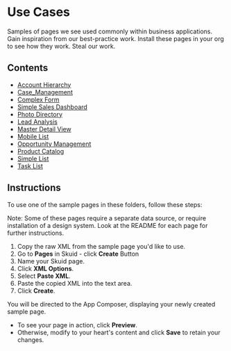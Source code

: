 # Use Cases

Samples of pages we see used commonly within business applications. Gain inspiration from our best-practice work. Install these pages in your org to see how they work.  Steal our work. 

## Contents

-  [Account Hierarchy](Account_Hierarchy) 
-  [Case_Management](Case_Management) 
-  [Complex Form](Complex_Form) 
-  [Simple Sales Dashboard](Dashboard) 
-  [Photo Directory](Directory) 
-  [Lead Analysis](Lead_Analysis) 
-  [Master Detail View](Master_Detail) 
-  [Mobile List](Mobile_List)
-  [Opportunity Management](Opportunity_Management) 
-  [Product Catalog](Product_Selection) 
-  [Simple List](Simple_List) 
-  [Task List](Task_List) 

## Instructions
To use one of the sample pages in these folders, follow these steps:

Note: Some of these pages require a separate data source,  or require installation of a design system.  Look at the README for each page for further instructions. 

1. Copy the raw XML from the sample page you'd like to use.
2. Go to **Pages** in Skuid - click **Create** Button
3. Name your Skuid page.
4. Click **XML Options**.
5. Select **Paste XML**.
7. Paste the copied XML into the text area.
8. Click **Create**.

You will be directed to the App Composer, displaying your newly created sample page.
- To see your page in action, click **Preview**.
- Otherwise, modify to your heart's content and click **Save** to retain your changes.